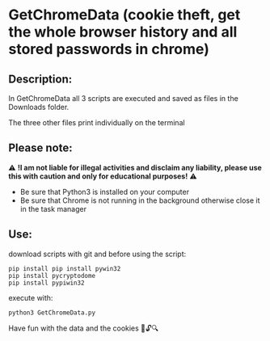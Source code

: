 # GetChromeData (cookie theft, get the whole browser history and all stored passwords in chrome)

<h2>Description:</h2>

In GetChromeData all 3 scripts are executed and saved as files in the Downloads folder.

The three other files print individually on the terminal

<h2>Please note:</h2>

⚠ **!I am not liable for illegal activities and disclaim any liability, please use this with caution and only for educational purposes!** ⚠

- Be sure that Python3 is installed on your computer
- Be sure that Chrome is not running in the background otherwise close it in the task manager

<h2>Use:</h2>

download scripts with git and before using the script:

```
pip install pip install pywin32
pip install pycryptodome
pip install pypiwin32
```

execute with:

```
python3 GetChromeData.py
```

Have fun with the data and the cookies 🍪🔓🔍
